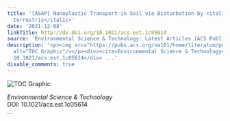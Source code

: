 ```yaml
---
title: '[ASAP] Nanoplastic Transport in Soil via Bioturbation by <italic toggle="yes">Lumbricus
  terrestris</italic>'
date: '2021-12-08'
linkTitle: http://dx.doi.org/10.1021/acs.est.1c05614
source: 'Environmental Science & Technology: Latest Articles (ACS Publications)'
description: '<p><img src="https://pubs.acs.org/na101/home/literatum/publisher/achs/journals/content/esthag/0/esthag.ahead-of-print/acs.est.1c05614/20211208/images/medium/es1c05614_0006.gif"
  alt="TOC Graphic"/></p><div><cite>Environmental Science & Technology</cite></div><div>DOI:
  10.1021/acs.est.1c05614</div> ...'
disable_comments: true
---
```

<p><img src="https://pubs.acs.org/na101/home/literatum/publisher/achs/journals/content/esthag/0/esthag.ahead-of-print/acs.est.1c05614/20211208/images/medium/es1c05614_0006.gif" alt="TOC Graphic"/></p><div><cite>Environmental Science & Technology</cite></div><div>DOI: 10.1021/acs.est.1c05614</div> ...